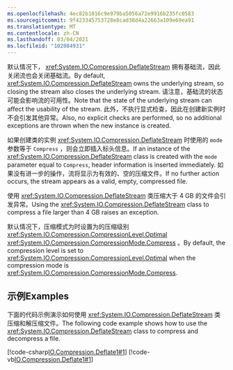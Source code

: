 ```yaml
---
ms.openlocfilehash: 4ec82b1016c9e979ba5056a72e9916b235fc0583
ms.sourcegitcommit: 9f423345753728e8cad38d4a22663a109e69ea91
ms.translationtype: MT
ms.contentlocale: zh-CN
ms.lasthandoff: 03/04/2021
ms.locfileid: "102084931"
---
```

<span data-ttu-id="18066-101">默认情况下， <xref:System.IO.Compression.DeflateStream> 拥有基础流，因此关闭流也会关闭基础流。</span><span class="sxs-lookup"><span data-stu-id="18066-101">By default, <xref:System.IO.Compression.DeflateStream> owns the underlying stream, so closing the stream also closes the underlying stream.</span></span> <span data-ttu-id="18066-102">请注意，基础流的状态可能会影响流的可用性。</span><span class="sxs-lookup"><span data-stu-id="18066-102">Note that the state of the underlying stream can affect the usability of the stream.</span></span> <span data-ttu-id="18066-103">此外，不执行显式检查，因此在创建新实例时不会引发其他异常。</span><span class="sxs-lookup"><span data-stu-id="18066-103">Also, no explicit checks are performed, so no additional exceptions are thrown when the new instance is created.</span></span>

<span data-ttu-id="18066-104">如果创建类的实例 <xref:System.IO.Compression.DeflateStream> 时使用的 `mode` 参数等于 `Compress` ，则会立即插入标头信息。</span><span class="sxs-lookup"><span data-stu-id="18066-104">If an instance of the <xref:System.IO.Compression.DeflateStream> class is created with the `mode` parameter equal to `Compress`, header information is inserted immediately.</span></span> <span data-ttu-id="18066-105">如果没有进一步的操作，流将显示为有效的、空的压缩文件。</span><span class="sxs-lookup"><span data-stu-id="18066-105">If no further action occurs, the stream appears as a valid, empty, compressed file.</span></span>

<span data-ttu-id="18066-106">使用 <xref:System.IO.Compression.DeflateStream> 类压缩大于 4 GB 的文件会引发异常。</span><span class="sxs-lookup"><span data-stu-id="18066-106">Using the <xref:System.IO.Compression.DeflateStream> class to compress a file larger than 4 GB raises an exception.</span></span>

<span data-ttu-id="18066-107">默认情况下，压缩模式为时设置为的压缩级别 <xref:System.IO.Compression.CompressionLevel.Optimal> <xref:System.IO.Compression.CompressionMode.Compress> 。</span><span class="sxs-lookup"><span data-stu-id="18066-107">By default, the compression level is set to <xref:System.IO.Compression.CompressionLevel.Optimal> when the compression mode is <xref:System.IO.Compression.CompressionMode.Compress>.</span></span>

## <a name="examples"></a><span data-ttu-id="18066-108">示例</span><span class="sxs-lookup"><span data-stu-id="18066-108">Examples</span></span>

<span data-ttu-id="18066-109">下面的代码示例演示如何使用 <xref:System.IO.Compression.DeflateStream> 类压缩和解压缩文件。</span><span class="sxs-lookup"><span data-stu-id="18066-109">The following code example shows how to use the <xref:System.IO.Compression.DeflateStream> class to compress and decompress a file.</span></span>

[!code-csharp[IO.Compression.Deflate1#1](~/samples/snippets/csharp/VS_Snippets_CLR/IO.Compression.Deflate1/CS/deflatetest.cs#1)]
[!code-vb[IO.Compression.Deflate1#1](~/samples/snippets/visualbasic/VS_Snippets_CLR/IO.Compression.Deflate1/VB/deflatetest.vb#1)]
